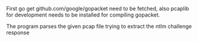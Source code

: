 First go get github.com/google/gopacket need to be fetched, also pcaplib for development needs
to be installed for compiling gopacket.

The program parses the given pcap file trying to extract the ntlm challenge response
